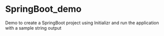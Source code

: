 # SpringBoot_demo
Demo to create a SpringBoot project using Initializr and run the application with a sample string output
